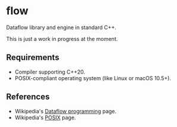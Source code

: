 # flow
Dataflow library and engine in standard C++.

This is just a work in progress at the moment.

## Requirements

- Compiler supporting C++20.
- POSIX-compliant operating system (like Linux or macOS 10.5+).

## References

- Wikipedia's [Dataflow programming](https://en.wikipedia.org/wiki/Dataflow_programming) page.
- Wikipedia's [POSIX](https://en.wikipedia.org/wiki/POSIX) page.
